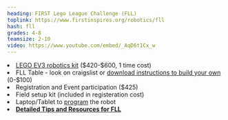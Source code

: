 ```yaml
---
heading: FIRST Lego League Challenge (FLL)
toplink: https://www.firstinspires.org/robotics/fll
hash: fll
grades: 4-8
teamsize: 2-10
video: https://www.youtube.com/embed/_AqD6t1Cx_w 
---
```


<li> <a href="https://education.lego.com/en-us/products/lego-mindstorms-education-ev3-homeschool-combo-pack/5003480" target="_blank">LEGO EV3 robotics kit</a> ($420-$600, 1 time cost)</li>

<li>FLL Table - look on craigslist or <a href="https://www.firstinspires.org/sites/default/files/uploads/resource_library/fll/table-build.pdf" target="_blank">download instructions to build your own</a> (0-$100)</li>

<li> Registration and Event participation ($425) </li>

<li>Field setup kit (included in registeration cost)</li>

<li>Laptop/Tablet to <a href="https://www.lego.com/en-us/themes/mindstorms/downloads" target="_blank">program</a> the robot</li>

<li><b><a href="/engineering/FLL">Detailed Tips and Resources for FLL</a></b></li>
